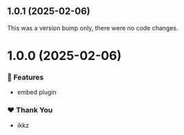 ## 1.0.1 (2025-02-06)

This was a version bump only, there were no code changes.

# 1.0.0 (2025-02-06)

### 🚀 Features

- embed plugin

### ❤️ Thank You

- ikkz
